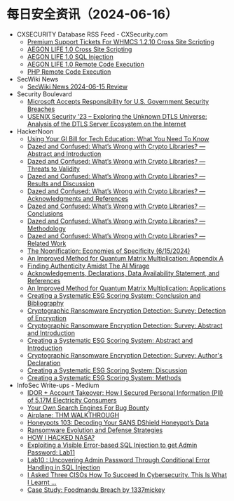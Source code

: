 # 每日安全资讯（2024-06-16）

- CXSECURITY Database RSS Feed - CXSecurity.com
  - [Premium Support Tickets For WHMCS 1.2.10 Cross Site Scripting](https://cxsecurity.com/issue/WLB-2024060035)
  - [AEGON LIFE 1.0 Cross Site Scripting](https://cxsecurity.com/issue/WLB-2024060034)
  - [AEGON LIFE 1.0 SQL Injection](https://cxsecurity.com/issue/WLB-2024060033)
  - [AEGON LIFE 1.0 Remote Code Execution](https://cxsecurity.com/issue/WLB-2024060032)
  - [PHP Remote Code Execution](https://cxsecurity.com/issue/WLB-2024060031)
- SecWiki News
  - [SecWiki News 2024-06-15 Review](http://www.sec-wiki.com/?2024-06-15)
- Security Boulevard
  - [Microsoft Accepts Responsibility for U.S. Government Security Breaches](https://securityboulevard.com/2024/06/microsoft-accepts-responsibility-for-u-s-government-security-breaches/)
  - [USENIX Security ’23 – Exploring the Unknown DTLS Universe: Analysis of the DTLS Server Ecosystem on the Internet](https://securityboulevard.com/2024/06/usenix-security-23-exploring-the-unknown-dtls-universe-analysis-of-the-dtls-server-ecosystem-on-the-internet/)
- HackerNoon
  - [Using Your GI Bill for Tech Education: What You Need To Know](https://hackernoon.com/using-your-gi-bill-for-tech-education-what-you-need-to-know?source=rss)
  - [Dazed and Confused: What’s Wrong with Crypto
Libraries? — Abstract and Introduction](https://hackernoon.com/dazed-and-confused-whats-wrong-with-crypto-libraries-abstract-and-introduction?source=rss)
  - [Dazed and Confused: What’s Wrong with Crypto
Libraries? — Threats to Validity](https://hackernoon.com/dazed-and-confused-whats-wrong-with-crypto-libraries-threats-to-validity?source=rss)
  - [Dazed and Confused: What’s Wrong with Crypto
Libraries? — Results and Discussion](https://hackernoon.com/dazed-and-confused-whats-wrong-with-crypto-libraries-results-and-discussion?source=rss)
  - [Dazed and Confused: What’s Wrong with Crypto
Libraries? — Acknowledgments and References](https://hackernoon.com/dazed-and-confused-whats-wrong-with-crypto-libraries-acknowledgments-and-references?source=rss)
  - [Dazed and Confused: What’s Wrong with Crypto
Libraries? — Conclusions](https://hackernoon.com/dazed-and-confused-whats-wrong-with-crypto-libraries-conclusions?source=rss)
  - [Dazed and Confused: What’s Wrong with Crypto
Libraries? — Methodology](https://hackernoon.com/dazed-and-confused-whats-wrong-with-crypto-libraries-methodology?source=rss)
  - [Dazed and Confused: What’s Wrong with Crypto
Libraries? — Related Work](https://hackernoon.com/dazed-and-confused-whats-wrong-with-crypto-libraries-related-work?source=rss)
  - [The Noonification: Economies of Specificity  (6/15/2024)](https://hackernoon.com/6-15-2024-noonification?source=rss)
  - [An Improved Method for Quantum Matrix Multiplication: Appendix A](https://hackernoon.com/an-improved-method-for-quantum-matrix-multiplication-appendix-a?source=rss)
  - [Finding Authenticity Amidst The AI Mirage](https://hackernoon.com/finding-authenticity-amidst-the-ai-mirage?source=rss)
  - [Acknowledgements, Declarations, Data Availability Statement, and References](https://hackernoon.com/acknowledgements-declarations-data-availability-statement-and-references?source=rss)
  - [An Improved Method for Quantum Matrix Multiplication: Applications](https://hackernoon.com/an-improved-method-for-quantum-matrix-multiplication-applications?source=rss)
  - [Creating a Systematic ESG Scoring System: Conclusion and Bibliography](https://hackernoon.com/creating-a-systematic-esg-scoring-system-conclusion-and-bibliography?source=rss)
  - [Cryptographic Ransomware Encryption Detection: Survey: Detection of Encryption](https://hackernoon.com/cryptographic-ransomware-encryption-detection-survey-detection-of-encryption?source=rss)
  - [Cryptographic Ransomware Encryption Detection: Survey: Abstract and Introduction](https://hackernoon.com/cryptographic-ransomware-encryption-detection-survey-abstract-and-introduction?source=rss)
  - [Creating a Systematic ESG Scoring System: Abstract and Introduction](https://hackernoon.com/creating-a-systematic-esg-scoring-system-abstract-and-introduction?source=rss)
  - [Cryptographic Ransomware Encryption Detection: Survey: Author's Declaration](https://hackernoon.com/cryptographic-ransomware-encryption-detection-survey-authors-declaration?source=rss)
  - [Creating a Systematic ESG Scoring System: Discussion](https://hackernoon.com/creating-a-systematic-esg-scoring-system-discussion?source=rss)
  - [Creating a Systematic ESG Scoring System: Methods](https://hackernoon.com/creating-a-systematic-esg-scoring-system-methods?source=rss)
- InfoSec Write-ups - Medium
  - [IDOR + Account Takeover: How I Secured Personal Information (PII) of 5.17M Electricity Consumers](https://infosecwriteups.com/idor-account-takeover-how-i-secured-personal-information-pii-of-5-17m-electricity-consumers-a9db5e4999b9?source=rss----7b722bfd1b8d---4)
  - [Your Own Search Engines For Bug Bounty](https://infosecwriteups.com/your-own-search-engines-for-bug-bounty-773845aa4e6a?source=rss----7b722bfd1b8d---4)
  - [Airplane: THM WALKTHROUGH](https://infosecwriteups.com/airplane-thm-walkthrough-8f8e25e13fe9?source=rss----7b722bfd1b8d---4)
  - [Honeypots 103: Decoding Your SANS DShield Honeypot’s Data](https://infosecwriteups.com/honeypots-103-decoding-your-sans-dshield-honeypots-data-194dfb7b5a5f?source=rss----7b722bfd1b8d---4)
  - [Ransomware Evolution and Defense Strategies](https://infosecwriteups.com/ransomware-evolution-and-defense-strategies-481c79fc5a13?source=rss----7b722bfd1b8d---4)
  - [HOW I HACKED NASA?](https://infosecwriteups.com/how-i-hacked-nasa-0715b6b5d7b8?source=rss----7b722bfd1b8d---4)
  - [Exploiting a Visible Error-based SQL Injection to get Admin Password: Lab11](https://infosecwriteups.com/exploiting-a-visible-error-based-sql-injection-to-get-admin-password-lab11-7fe03131c366?source=rss----7b722bfd1b8d---4)
  - [Lab10 : Uncovering Admin Password Through Conditional Error Handling in SQL Injection](https://infosecwriteups.com/lab10-uncovering-admin-password-through-conditional-error-handling-in-sql-injection-3323874710b1?source=rss----7b722bfd1b8d---4)
  - [I Asked Three CISOs How To Succeed In Cybersecurity. This Is What I Learnt …](https://infosecwriteups.com/i-asked-three-cisos-how-to-succeed-in-cybersecurity-this-is-what-i-learnt-b1fbc2b11a75?source=rss----7b722bfd1b8d---4)
  - [Case Study: Foodmandu Breach by 1337mickey](https://infosecwriteups.com/case-study-foodmandu-breach-a3970282cb70?source=rss----7b722bfd1b8d---4)
